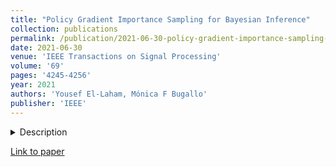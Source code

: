 ```yaml
---
title: "Policy Gradient Importance Sampling for Bayesian Inference"
collection: publications
permalink: /publication/2021-06-30-policy-gradient-importance-sampling-bayesian
date: 2021-06-30
venue: 'IEEE Transactions on Signal Processing'
volume: '69'
pages: '4245-4256'
year: 2021
authors: 'Yousef El-Laham, Mónica F Bugallo'
publisher: 'IEEE'
---
```


<details>
<summary>Description</summary>
<br>
In this paper, we propose a novel adaptive importance sampling (AIS) algorithm for probabilistic inference. The sampler 
learns a proposal distribution adaptation strategy by framing AIS as a reinforcement learning problem. Under this 
structure, the proposal distribution of the sampler is treated as an agent whose state is controlled using a 
parameterized policy. At each iteration of the algorithm, the agent earns a reward that is related to its contribution 
to the variance of the AIS estimator of the normalization constant of the target distribution. Policy gradient methods 
are employed to learn a locally optimal policy that maximizes the expected value of the sum of all rewards. Numerical 
simulations on two different examples demonstrate promising results for the future application of the proposed method 
to complex Bayesian models.
</details>

[Link to paper](http://yellaham.github.io/files/2021-06-30-policy-gradient-importance-sampling-bayesian.pdf)